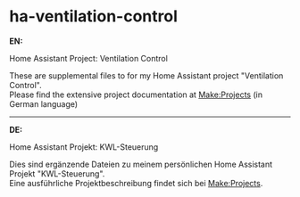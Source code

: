 # ha-ventilation-control

**EN:**

Home Assistant Project: Ventilation Control

These are supplemental files to for my Home Assistant project "Ventilation Control".  
Please find the extensive project documentation at [Make:Projects](https://makeprojects.com/de/project/die-klassische-kwl-wird-smart) (in German language)


----
**DE:**

Home Assistant Projekt: KWL-Steuerung

Dies sind ergänzende Dateien zu meinem persönlichen Home Assistant Projekt "KWL-Steuerung".  
Eine ausführliche Projektbeschreibung findet sich bei [Make:Projects](https://makeprojects.com/de/project/die-klassische-kwl-wird-smart).